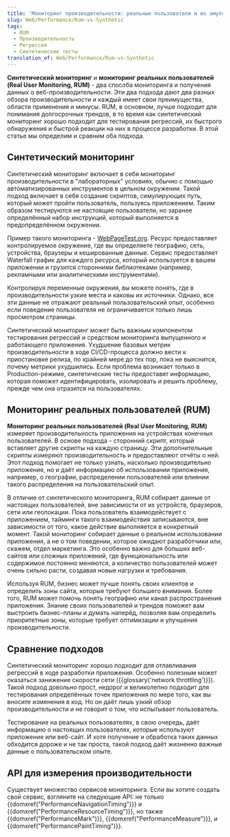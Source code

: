 ```yaml
---
title: 'Мониторинг производительности: реальные пользователи и их эмуляция'
slug: Web/Performance/Rum-vs-Synthetic
tags:
  - RUM
  - Производительность
  - Регрессия
  - Синтетические тесты
translation_of: Web/Performance/Rum-vs-Synthetic
---
```


**Синтетический мониторинг** и **мониторинг реальных пользователей (Real User Monitoring, RUM)** - два способа мониторинга и получения данных о веб-производительности. Эти два подхода дают два разных обзора производительности и каждый имеет свои преимущества, области применения и минусы. RUM, в основном, лучше подходит для понимания долгосрочных трендов, в то время как синтетический мониторинг хорошо подходит для тестирования регрессий, их быстрого обнаружения и быстрой реакции на них в процессе разработки. В этой статье мы определим и сравним оба подхода.

## Синтетический мониторинг

Синтетический мониторинг включает в себя мониторинг производительности в "лабораторных" условиях, обычно с помощью автоматизированных инструментов в цельном окружении. Такой подход включает в себя создание скриптов, симулирующих путь, который может пройти пользователь, пользуясь приложением. Таким образом тестируются не настоящие пользователи, но заранее определённый набор инструкций, который выполняется в предопределённом окружении.

Пример такого мониторинга - [WebPageTest.org](https://WebPageTest.org). Ресурс предоставляет контролируемое окружение, где вы определяете географию, сеть, устройства, браузеры и кешированные данные. Сервис предоставляет Waterfall график для каждого ресурса, который используется в вашем приложении и грузится сторонними библиотеками (например, рекламными или аналитическими инструментами).

Контролируя переменные окружения, вы можете понять, где в производительности узкие места и каковы их источники. Однако, все эти данные не отражают реальный пользовательский опыт, особенно если поведение пользователя не ограничивается только лишь просмотром страницы.

Синтетический мониторинг может быть важным компонентом тестирования регрессий и средством мониторинга выпущенного и работающего приложения. Ухудшение базовых метрик производительности в ходе CI/CD-процесса должно вести к приостановке релиза, по крайней мере до тех пор, пока не выяснится, почему метрики ухудшились. Если проблема возникает только в Production-режиме, синтетические тесты предоставят информацию, которая поможет идентифицировать, изолировать и решить проблему, прежде чем она отразится на пользователях.

## Мониторинг реальных пользователей (RUM)

**Мониторинг реальных пользователей (Real User Monitoring, RUM)** измеряет производительность приложения на устройствах конечных пользователей. В основе подхода - сторонний скрипт, который вставляет другие скрипты на каждую страницу. Эти дополнительные скрипты измеряют производительность и предоставляют отчёты о ней. Этот подход помогает не только узнать, насколько производительно приложение, но и даёт информацию об использовании приложения, например, о географии, распределении пользователей или влиянии такого распределения на пользовательский опыт.

В отличие от синтетического мониторинга, RUM собирает данные от настоящих пользователей, вне зависимости от их устройств, браузеров, сети или геолокации. Пока пользователь взаимодействует с приложением, тайминги такого взаимодействия записываются, вне зависимости от того, какое действие выполняется в конкретный момент. Такой мониторинг собирает данные о реальном использовании приложения, а не о том поведении, которое ожидают разработчики или, скажем, отдел маркетинга. Это особенно важно для больших веб-сайтов или сложных приложений, где функциональность или содержимое постоянно меняются, а количество пользователей может очень сильно расти, создавая новые нагрузки и требования.

Используя RUM, бизнес может лучше понять своих клиентов и определить зоны сайта, которые требуют большего внимания. Более того, RUM может помочь понять географию или канал распространения приложения. Знание своих пользователей и трендов поможет вам выстроить бизнес-планы и думать наперёд, позволяя вам определить приоритетные зоны, которые требует оптимизации и улучшения производительности.

## Сравнение подходов

Синтетический мониторинг хорошо подходит для отлавливания регрессий в ходе разработки приложения. Особенно полезным может оказаться занижение скорости сети ({{glossary('network throttling')}}). Такой подход довольно прост, недорог и великолепно подходит для тестирования определённых точек приложения по мере того, как вы вносите изменения в код. Но он даёт лишь узкий обзор производительности и не говорит о том, что испытывает пользователь.

Тестирование на реальных пользователях, в свою очередь, даёт информацию о настоящих пользователях, которые используют приложение или веб-сайт. И хотя получение и обработка таких данных обходится дороже и не так проста, такой подход даёт жизненно важные данные о пользовательском опыте.

## API для измерения производительности

Существует множество сервисов мониторинга. Если вы хотите создать свой сервис, взгляните на следующие API: не только {{domxref("PerformanceNavigationTiming")}} и {{domxref("PerformanceResourceTiming")}}, но также {{domxref("PerformanceMark")}}, {{domxref("PerformanceMeasure")}}, и {{domxref("PerformancePaintTiming")}}.
